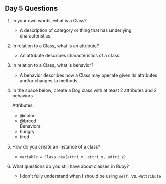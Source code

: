 ## Day 5 Questions

1. In your own words, what is a Class?

    - A description of category or thing that has underlying characteristics.

1. In relation to a Class, what is an attribute?

    - An attribute describes characteristics of a class.

1. In relation to a Class, what is behavior?

    - A behavior describes how a Class may operate given its attributes and/or changes to methods.

1. In the space below, create a Dog class with at least 2 attributes and 2 behaviors

    Attributes:  
      - @color  
      - @breed  
    Behaviors:  
      - hungry
      - tired

1. How do you create an instance of a class?

    - `variable = Class.new(attri_x, attri_y, attri_z)`

1. What questions do you still have about classes in Ruby?

    - I don't fully understand when I should be using `self.` vs. `@attribute`
